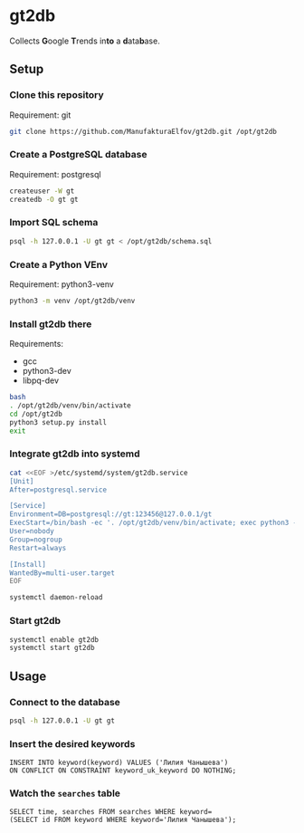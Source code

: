 # gt2db

Collects **G**oogle **T**rends in**to** a **d**ata**b**ase.

## Setup

### Clone this repository

Requirement: git

```bash
git clone https://github.com/ManufakturaElfov/gt2db.git /opt/gt2db
```

### Create a PostgreSQL database

Requirement: postgresql

```bash
createuser -W gt
createdb -O gt gt
```

### Import SQL schema

```bash
psql -h 127.0.0.1 -U gt gt < /opt/gt2db/schema.sql
```

### Create a Python VEnv

Requirement: python3-venv

```bash
python3 -m venv /opt/gt2db/venv
```

### Install gt2db there

Requirements:

* gcc
* python3-dev
* libpq-dev

```bash
bash
. /opt/gt2db/venv/bin/activate
cd /opt/gt2db
python3 setup.py install
exit
```

### Integrate gt2db into systemd

```bash
cat <<EOF >/etc/systemd/system/gt2db.service
[Unit]
After=postgresql.service

[Service]
Environment=DB=postgresql://gt:123456@127.0.0.1/gt
ExecStart=/bin/bash -ec '. /opt/gt2db/venv/bin/activate; exec python3 -m gt2db.daemon'
User=nobody
Group=nogroup
Restart=always

[Install]
WantedBy=multi-user.target
EOF

systemctl daemon-reload
```

### Start gt2db

```bash
systemctl enable gt2db
systemctl start gt2db
```

## Usage

### Connect to the database

```bash
psql -h 127.0.0.1 -U gt gt
```

### Insert the desired keywords

```postgresql
INSERT INTO keyword(keyword) VALUES ('Лилия Чанышева')
ON CONFLICT ON CONSTRAINT keyword_uk_keyword DO NOTHING;
```

### Watch the `searches` table

```postgresql
SELECT time, searches FROM searches WHERE keyword=
(SELECT id FROM keyword WHERE keyword='Лилия Чанышева');
```
